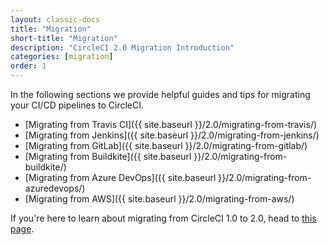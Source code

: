 ```yaml
---
layout: classic-docs
title: "Migration"
short-title: "Migration"
description: "CircleCI 2.0 Migration Introduction"
categories: [migration]
order: 1
---
```


In the following sections we provide helpful guides and tips for migrating your CI/CD pipelines to CircleCI.

* [Migrating from Travis CI]({{ site.baseurl }}/2.0/migrating-from-travis/)
* [Migrating from Jenkins]({{ site.baseurl }}/2.0/migrating-from-jenkins/)
* [Migrating from GitLab]({{ site.baseurl }}/2.0/migrating-from-gitlab/)
* [Migrating from Buildkite]({{ site.baseurl }}/2.0/migrating-from-buildkite/)
* [Migrating from Azure DevOps]({{ site.baseurl }}/2.0/migrating-from-azuredevops/)
* [Migrating from AWS]({{ site.baseurl }}/2.0/migrating-from-aws/)

If you're here to learn about migrating from CircleCI 1.0 to 2.0, head to [this page](https://circleci.com/docs/2.0/upgrading/#section=server-administration).

